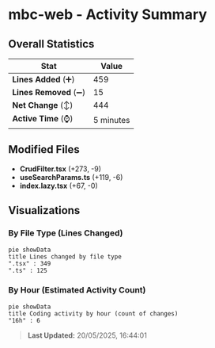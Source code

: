 # mbc-web - Activity Summary 

## Overall Statistics

| Stat                   | Value                                                             |
| ---------------------- | ----------------------------------------------------------------- |
| **Lines Added** (➕)   | 459                                          |
| **Lines Removed** (➖) | 15                                        |
| **Net Change** (↕)    | 444                |
| **Active Time** (⌚)   | 5 minutes |


## Modified Files
- **CrudFilter.tsx** (+273, -9)
- **useSearchParams.ts** (+119, -6)
- **index.lazy.tsx** (+67, -0)

## Visualizations

### By File Type (Lines Changed)

```mermaid
pie showData
title Lines changed by file type
".tsx" : 349
".ts" : 125
```

### By Hour (Estimated Activity Count)

```mermaid
pie showData
title Coding activity by hour (count of changes)
"16h" : 6
```


> **Last Updated:** 20/05/2025, 16:44:01